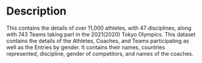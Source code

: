 # Description

This contains the details of over 11,000 athletes, with 47 disciplines, along with 743 Teams taking part in the 2021(2020) Tokyo Olympics.
This dataset contains the details of the Athletes, Coaches, and Teams participating as well as the Entries by gender. It contains their names, countries represented, discipline, gender of competitors, and names of the coaches.
